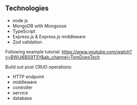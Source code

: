 ## Technologies
 - node js
 - MongoDB with Mongoose
 - TypeScript
 - Express.js & Express.js middleware
 - Zod validation


Following example tutorial:
https://www.youtube.com/watch?v=BWUi6BS9T5Y&ab_channel=TomDoesTech

Build out post CRUD operations:
 
 - HTTP endpoint
 - middleware
 - controller
 - service
 - database